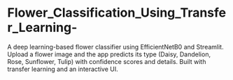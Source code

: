 # Flower_Classification_Using_Transfer_Learning-
A deep learning-based flower classifier using EfficientNetB0 and Streamlit. Upload a flower image and the app predicts its type (Daisy, Dandelion, Rose, Sunflower, Tulip) with confidence scores and details. Built with transfer learning and an interactive UI.
